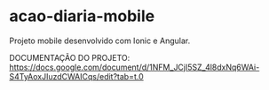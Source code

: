 # acao-diaria-mobile
Projeto mobile desenvolvido com Ionic e Angular.

DOCUMENTAÇÃO DO PROJETO:
https://docs.google.com/document/d/1NFM_JCjI5SZ_4l8dxNq6WAi-S4TyAoxJIuzdCWAICqs/edit?tab=t.0
